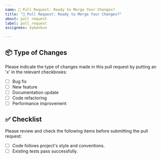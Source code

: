 ```yaml
---
name: 🔄 Pull Request: Ready to Merge Your Changes?
title: "🔄 Pull Request: Ready to Merge Your Changes?"
about: pull request
label: pull_request
assignees: eymankun

---
```

<!--markdownlint-disable MD022 MD041-->

## 📦 Type of Changes
Please indicate the type of changes made in this pull request by putting an 'x' in the relevant checkboxes:

- [ ] Bug fix
- [ ] New feature
- [ ] Documentation update
- [ ] Code refactoring
- [ ] Performance improvement

## ✅ Checklist
Please review and check the following items before submitting the pull request:

- [ ] Code follows project's style and conventions.
- [ ] Existing tests pass successfully.
<!-- - [ ] Insert here for new checklist -->